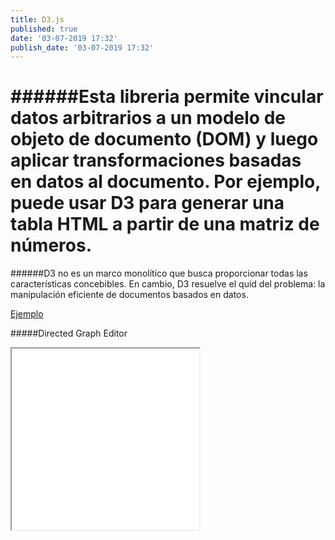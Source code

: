 ```yaml
---
title: D3.js
published: true
date: '03-07-2019 17:32'
publish_date: '03-07-2019 17:32'
---
```


######Esta libreria permite vincular datos arbitrarios a un modelo de objeto de documento (DOM) y luego aplicar transformaciones basadas en datos al documento. Por ejemplo, puede usar D3 para generar una tabla HTML a partir de una matriz de números.
===
######D3 no es un marco monolítico que busca proporcionar todas las características concebibles. En cambio, D3 resuelve el quid del problema: la manipulación eficiente de documentos basados en datos.

<a href="d3js/ejemplo.html" class="btn btn-info" role="button">Ejemplo</a>

#####Directed Graph Editor
<div class="index" >
    <iframe sandbox="allow-popups allow-scripts allow-forms allow-same-origin" src="d3js/ejemplo.html" marginwidth="0" marginheight="0" style="height:290px;" scrolling="si" >
    </iframe>
  </div>